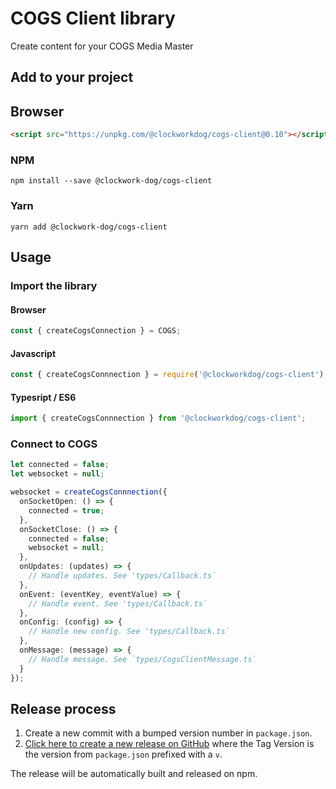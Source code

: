# COGS Client library

Create content for your COGS Media Master

## Add to your project

## Browser

```html
<script src="https://unpkg.com/@clockworkdog/cogs-client@0.10"></script>
```

### NPM

```shell
npm install --save @clockwork-dog/cogs-client
```

### Yarn

```shell
yarn add @clockwork-dog/cogs-client
```

## Usage

### Import the library

#### Browser

```js
const { createCogsConnection } = COGS;
```

#### Javascript

```js
const { createCogsConnnection } = require('@clockworkdog/cogs-client');
```

#### Typesript / ES6

```ts
import { createCogsConnnection } from '@clockworkdog/cogs-client';
```

### Connect to COGS

```ts
let connected = false;
let websocket = null;

websocket = createCogsConnnection({
  onSocketOpen: () => {
    connected = true;
  },
  onSocketClose: () => {
    connected = false;
    websocket = null;
  },
  onUpdates: (updates) => {
    // Handle updates. See 'types/Callback.ts`
  },
  onEvent: (eventKey, eventValue) => {
    // Handle event. See 'types/Callback.ts`
  },
  onConfig: (config) => {
    // Handle new config. See 'types/Callback.ts`
  },
  onMessage: (message) => {
    // Handle message. See `types/CogsClientMessage.ts`
  }
});
```

## Release process

1. Create a new commit with a bumped version number in `package.json`.
2. [Click here to create a new release on GitHub](https://github.com/clockwork-dog/cogs-client-lib/releases/new) where the Tag Version is the version from `package.json` prefixed with a `v`.

The release will be automatically built and released on npm.
